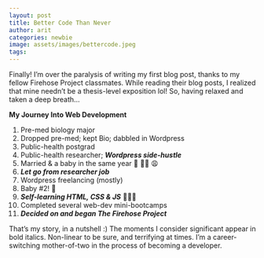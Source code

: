 ```yaml
---
layout: post
title: Better Code Than Never
author: arit
categories: newbie
image: assets/images/bettercode.jpeg
tags:
---
```


Finally! I’m over the paralysis of writing my first blog post, thanks to my fellow Firehose Project classmates. While reading their blog posts, I realized that mine needn’t be a thesis-level exposition lol! So, having relaxed and taken a deep breath…

**My Journey Into Web Development**

1.  Pre-med biology major
2.  Dropped pre-med; kept Bio; dabbled in Wordpress
3.  Public-health postgrad
4.  Public-health researcher;  **_Wordpress side-hustle_**
5.  Married & a baby in the same year 💒 👶🏽 😩
6.  **_Let go from researcher job_**
7.  Wordpress freelancing (mostly)
8.  Baby #2! 🍼
9.  **_Self-learning HTML, CSS & JS_** 👩🏽‍💻
10. Completed several web-dev mini-bootcamps
11. **_Decided on and began The Firehose Project_**

That’s my story, in a nutshell :) The moments I consider significant appear in bold italics. Non-linear to be sure, and terrifying at times. I’m a career-switching mother-of-two in the process of becoming a developer.